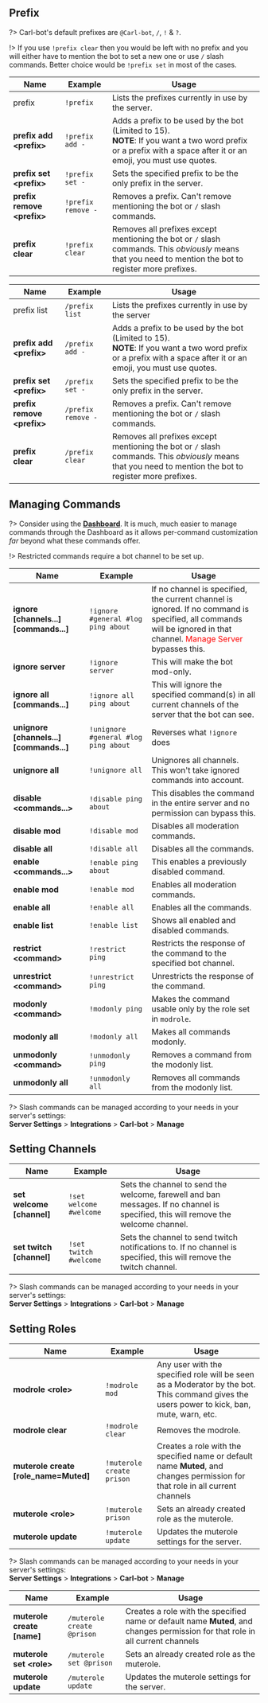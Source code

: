 ## Prefix
?> Carl-bot's default prefixes are `@Carl-bot`, `/`, `!` & `?`.

!> If you use `!prefix clear` then you would be left with no prefix and you will either have to mention the bot to set a new one or use `/` slash commands. Better choice would be `!prefix set` in most of the cases.

<!-- tabs:start -->

<!-- tab:Prefix Commands -->
| Name              | Example           | Usage                                                                         |
| ----------------- | ----------------- | ----------------------------------------------------------------------------- |
| prefix            | `!prefix`         | Lists the prefixes currently in use by the server.                            |
| **prefix add \<prefix\>** | `!prefix add -` | Adds a prefix to be used by the bot (Limited to 15).<br>**NOTE**: If you want a two word prefix or a prefix with a space after it or an emoji, you must use quotes. |
| **prefix set \<prefix\>** | `!prefix set -` | Sets the specified prefix to be the only prefix in the server.          |
| **prefix remove \<prefix\>** | `!prefix remove -` | Removes a prefix. Can't remove mentioning the bot or `/` slash commands. |
| **prefix clear** | `!prefix clear`    | Removes all prefixes except mentioning the bot or `/` slash commands. This *obviously* means that you need to mention the bot to register more prefixes. |

<!-- tab:Slash Commands -->
| Name              | Example           | Usage                                                                         |
| ----------------- | ----------------- | ----------------------------------------------------------------------------- |
| prefix list       | `/prefix list`    | Lists the prefixes currently in use by the server                             |
| **prefix add \<prefix\>** | `/prefix add -` | Adds a prefix to be used by the bot (Limited to 15).<br>**NOTE**: If you want a two word prefix or a prefix with a space after it or an emoji, you must use quotes. |
| **prefix set \<prefix\>** | `/prefix set -` | Sets the specified prefix to be the only prefix in the server.          |
| **prefix remove \<prefix\>** | `/prefix remove -` | Removes a prefix. Can't remove mentioning the bot or `/` slash commands. |
| **prefix clear**  | `/prefix clear`   | Removes all prefixes except mentioning the bot or `/` slash commands. This *obviously* means that you need to mention the bot to register more prefixes. |

<!-- tabs:end -->


## Managing Commands
?> Consider using the **[Dashboard](https://carl.gg)**. It is much, much easier to manage commands through the Dashboard as it allows per-command customization *far* beyond what these commands offer.

!> Restricted commands require a bot channel to be set up.

<!-- tabs:start -->

<!-- tab:Prefix Commands -->
| Name              | Example           | Usage                                                                         |
| ----------------- | ----------------- | ----------------------------------------------------------------------------- |
| **ignore [channels...] [commands...]** | `!ignore #general #log ping about` | If no channel is specified, the current channel is ignored. If no command is specified, all commands will be ignored in that channel. <span style="color: red;">Manage Server</span> bypasses this.                                          |
| **ignore server** | `!ignore server`  | This will make the bot mod-only.                                              |
| **ignore all [commands...]** | `!ignore all ping about` | This will ignore the specified command(s) in all current channels of the server that the bot can see. |
| **unignore [channels...] [commands...]** | `!unignore #general #log ping about` | Reverses what `!ignore` does        |
| **unignore all** | `!unignore all` | Unignores all channels. This won't take ignored commands into account.           |
| **disable <commands...>** | `!disable ping about` | This disables the command in the entire server and no permission can bypass this. |
| **disable mod**   | `!disable mod`    | Disables all moderation commands.                                             |
| **disable all**   | `!disable all`    | Disables all the commands.                                                    |
| **enable <commands...>** | `!enable ping about` | This enables a previously disabled command.                         |
| **enable mod**    | `!enable mod`     | Enables all moderation commands.                                              |
| **enable all**    | `!enable all`     | Enables all the commands.                                                     |
| **enable list**   | `!enable list`    | Shows all enabled and disabled commands.                                      |
| **restrict \<command>** | `!restrict ping` | Restricts the response of the command to the specified bot channel.       |
| **unrestrict \<command>** | `!unrestrict ping` | Unrestricts the response of the command.                              |
| **modonly \<command>** | `!modonly ping` | Makes the command usable only by the role set in `modrole`.                 |
| **modonly all**   | `!modonly all`    | Makes all commands modonly.                                                   |
| **unmodonly \<command>** | `!unmodonly ping` | Removes a command from the modonly list.                                |
| **unmodonly all** | `!unmodonly all`  | Removes all commands from the modonly list.                                   |


<!-- tab:Slash Commands -->
?> Slash commands can be managed according to your needs in your server's settings:<br>
**Server Settings** > **Integrations** > **Carl-bot** > **Manage**

<!-- tabs:end -->


## Setting Channels

<!-- tabs:start -->

<!-- tab:Prefix Commands -->
| Name              | Example           | Usage                                                                         |
| ----------------- | ----------------- | ----------------------------------------------------------------------------- |
| **set welcome [channel]**   | `!set welcome #welcome` | Sets the channel to send the welcome, farewell and ban messages. If no channel is specified, this will remove the welcome channel. |
| **set twitch [channel]** | `!set twitch #welcome` | Sets the channel to send twitch notifications to. If no channel is specified, this will remove the twitch channel. |

<!-- tab:Slash Commands -->
?> Slash commands can be managed according to your needs in your server's settings:<br>
**Server Settings** > **Integrations** > **Carl-bot** > **Manage**

<!-- tabs:end -->


## Setting Roles

<!-- tabs:start -->

<!-- tab:Prefix Commands -->
| Name              | Example           | Usage                                                                         |
| ----------------- | ----------------- | ----------------------------------------------------------------------------- |
| **modrole \<role>**   | `!modrole mod` | Any user with the specified role will be seen as a Moderator by the bot. This command gives the users power to kick, ban, mute, warn, etc. |
| **modrole clear** | `!modrole clear`  | Removes the modrole.                                                          |
| **muterole create [role_name=Muted]** | `!muterole create prison` | Creates a role with the specified name or default name **Muted**, and changes permission for that role in all current channels |
| **muterole \<role>** | `!muterole prison` | Sets an already created role as the muterole.                                |
| **muterole update** | `!muterole update` | Updates the muterole settings for the server.                              |

<!-- tab:Slash Commands -->
?> Slash commands can be managed according to your needs in your server's settings:<br>
**Server Settings** > **Integrations** > **Carl-bot** > **Manage**

| Name              | Example           | Usage                                                                         |
| ----------------- | ----------------- | ----------------------------------------------------------------------------- |
| **muterole create [name]** | `/muterole create @prison` | Creates a role with the specified name or default name **Muted**, and changes permission for that role in all current channels |
| **muterole set \<role>** | `/muterole set @prison` | Sets an already created role as the muterole.                                |
| **muterole update** | `/muterole update` | Updates the muterole settings for the server.                              |

<!-- tabs:end -->